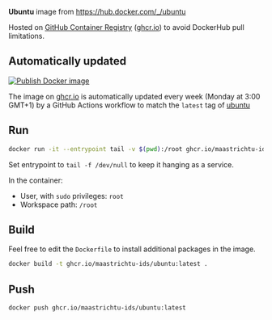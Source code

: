 **Ubuntu** image from https://hub.docker.com/_/ubuntu

Hosted on [GitHub Container Registry](https://github.com/orgs/MaastrichtU-IDS/packages/container/package/ubuntu) ([ghcr.io](https://ghcr.io)) to avoid DockerHub pull limitations.

## Automatically updated

[![Publish Docker image](https://github.com/MaastrichtU-IDS/ubuntu/workflows/Publish%20Docker%20image/badge.svg)](https://github.com/MaastrichtU-IDS/ubuntu/actions)

The image on [ghcr.io](https://ghcr.io) is automatically updated every week (Monday at 3:00 GMT+1) by a GitHub Actions workflow to match the `latest` tag of [ubuntu](https://hub.docker.com/_/ubuntu)

## Run

```bash
docker run -it --entrypoint tail -v $(pwd):/root ghcr.io/maastrichtu-ids/ubuntu:latest -f /dev/null
```

Set entrypoint to `tail -f /dev/null` to keep it hanging as a service.

In the container:

* User, with `sudo` privileges: `root`
* Workspace path: `/root`

## Build

Feel free to edit the `Dockerfile` to install additional packages in the image.

```bash
docker build -t ghcr.io/maastrichtu-ids/ubuntu:latest .
```

## Push

```bash
docker push ghcr.io/maastrichtu-ids/ubuntu:latest
```

